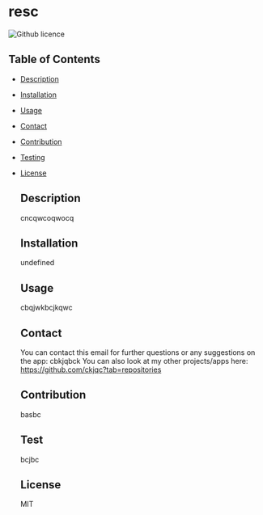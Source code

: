 # resc

  ![Github licence](http://img.shields.io/badge/license-M-blue.svg)

## Table of Contents
* [Description](#description)
* [Installation](#installation)
* [Usage](#usage)
* [Contact](#email)
* [Contribution](#contribution)
* [Testing](#test)
* [License](#license)

  ## Description
  cncqwcoqwocq

  ## Installation
  undefined

  ## Usage
  cbqjwkbcjkqwc

  ## Contact 
  You can contact this email for further questions or any suggestions on the app: cbkjqbck
  You can also look at my other projects/apps here: https://github.com/ckjqc?tab=repositories

  ## Contribution
  basbc

  ## Test
  bcjbc

  ## License
  MIT

